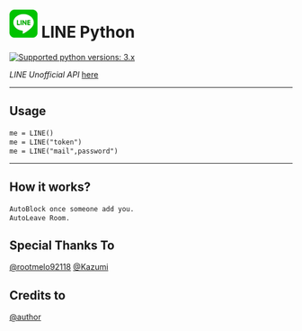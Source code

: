 # ![logo](LINE.png) LINE Python

 [![Supported python versions: 3.x](https://img.shields.io/badge/python-3.x-green.svg "Supported python versions: 3.x")](https://www.python.org/downloads/) 

*LINE Unofficial API* [here](https://github.com/yinmo-public/linepy)

----

## Usage
```
me = LINE()
me = LINE("token")
me = LINE("mail",password")
```
----

## How it works?
```
AutoBlock once someone add you.
AutoLeave Room.
```


## Special Thanks To 
[@rootmelo92118](https://github.com/rootmelo92118)
[@Kazumi](https://github.com/KazumiLine)

## Credits to
[@author](https://line.me/ti/p/3eamxoks_T)
